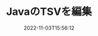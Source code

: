 ---
############################# Static ############################
layout: "auto-gen-editor"
date: 2022-11-03T15:56:12
draft: false
otherformats: doc docx docm dotx xls xlsx xlsm ppt pptx pptm mobi epub html mhtml txt xml csv rtf odt msg

############################# Head ############################
head_title: "TSV エディタ — Java の TSV を編集"
head_description: "数行のコードを使用して Java の TSV を編集するには? GroupDocs ドキュメント処理 API を使用して、30 以上のファイル形式を編集、更新、保存します。"

############################# Header ############################
title: "JavaのTSVを編集"
description: "Microsoft や Open Office などのソフトウェアを使用せずに、サーバー側の GroupDocs.Editor for Java API を使用した効果的で堅牢な TSV 編集。"
bg_image: "https://cms.admin.containerize.com/templates/aspose/App_Themes/V3/images/bg/header1.png"
bg_overlay: false
button:
    enable: true
    icon: "fas fa-arrow-down"
    label: "無料トライアルをダウンロード"
    link: "https://downloads.groupdocs.com/editor/java"

############################# SubMenu ############################
submenu:
    enable: true

    left:
        img_alt: "GroupDocs.Editor for Java"
        image: "https://cms.admin.containerize.com/templates/groupdocs/images/product-logos/90x90-noborder/groupdocs-editor-java.png"
        product: "GroupDocs.Editor"
        platform: "Java"

    middle:
        button:

            # button loop
            - link: "https://apireference.groupdocs.com/editor/java"
              text: "API リファレンス"

            # button loop
            - link: "https://github.com/groupdocs-editor"
              text: "コード例"

            # button loop
            - link: "https://products.groupdocs.app/editor/family"
              text: "ライブデモ"

            # button loop
            - link: "https://purchase.groupdocs.com/pricing/editor/java"
              text: "料金"

    right:
        link_download: "https://downloads.groupdocs.com/editor"
        link_learn: "https://docs.groupdocs.com/editor/java"
        link_buy: "https://purchase.groupdocs.com"

############################# About ############################
about:
    enable: true
    title: "GroupDocs.Editor for Java API について"
    content: |
        [GroupDocs.Editor for Java](/ja/editor/java/) API は、Microsoft Word、Excel、PowerPoint、Open Office ドキュメントおよびプレゼンテーションを編集するための正しい選択です。 GroupDocs.Editor は、高いパフォーマンスが要求されるサーバー サイドおよびバックエンド システムに適したスタンドアロン API です。 Microsoft や Open Office などのソフトウェアには依存しません。

############################# Steps ############################
steps:
    enable: true
    title_left: "Java で TSV を編集する手順"
    content_left: |
        [GroupDocs.Editor for Java](/ja/editor/java/) は、開発者が数行のコードを使用して TSV ファイルを編集する簡単で直接的な方法を提供します。
        * 必須のファイル パスまたはバイト ストリームを使用して `Editor` クラスのインスタンスを作成し、TSV ファイルをロードします
        * TSV ファイル形式の `DelimitedTextEditOptions` クラス インスタンスを作成し、コンストラクタで必須の文字列セパレータを指定します
        * `Editor.Edit()` メソッドを呼び出して、WYSIWYG エディタで簡単に編集できる HTML 形式の TSV ドキュメントを取得します。
        * `Editor.Save()` メソッドを呼び出し、`DelimitedTextSaveOptions` クラス インスタンスを使用して編集済みの TSV ファイルを目的の区切り文字で保存します

        
    title_right: "システム要求"
    content_right: |
        GroupDocs.Editor for Java API を使用した基本的なドキュメント編集は、いくつかの簡単な手順を実装することで実行できます。当社の API は、すべての主要なプラットフォームとオペレーティング システムでサポートされています。以下のコードを実行する前に、システムに次の前提条件がインストールされていることを確認してください。

        * オペレーティング システム: Microsoft Windows、Linux、MacOS
        * 開発環境: NetBeans, IntelliJ IDEA, Eclipse
        * フレームワーク: Java 7 (1.7) and above
        * [Maven](https://repository.groupdocs.com/editor/) からダウンロードした GroupDocs.Editor for Java の最新バージョンを取得します
        
    code: |        
        ```java
        // Load the TSV file into Editor with no extra loading options
        Editor editor = new Editor("source.tsv");

        // Create edit options for delimited text and specify a mandatory separator in the constructor
        DelimitedTextEditOptions editOptions = new DelimitedTextEditOptions("\t");        

        // Open input TSV document for edit — obtain an intermediate document, that can be edited
        EditableDocument beforeEdit = editor.edit(editOptions);

        // Grab TSV document content and associated resources from editable document
        string content = beforeEdit.getContent();

        // Send the content to WYSIWYG-editor, edit it there, and send edited content back to the server-side
        // This step simulates a such operation
        string updatedContent = content.replace("Cell Text", "Edited Cell Text");

        // Grab edited content and resources from WYSIWYG-editor and create a new EditableDocument instance from it
        EditableDocument afterEdit = EditableDocument.fromMarkup(updatedContent, null);

        // Create save options for delimited text and specify a mandatory separator in the constructor
        DelimitedTextSaveOptions saveOptions = new DelimitedTextSaveOptions("\t");

        // Save edited TSV document to the file
        editor.save(afterEdit, "edited.tsv", saveOptions);
        ```
        
############################# Demos ############################
demos:
    enable: true
    title: "TSVエディターのライブデモ"
    content: |
        [GroupDocs.Editor Live Demos](https://products.groupdocs.app/editor/family) Web サイトにアクセスして、今すぐ TSV を編集してください。
        ライブデモには次の利点があります
        
############################# More Formats ############################
more_formats:
    enable: true
    title: "その他のサポートされているエディター"
    content: |
        他のファイル形式を編集することもできます。以下の完全なリストをご覧ください。


############################# Back to top ###############################
back_to_top:
    enable: true
---